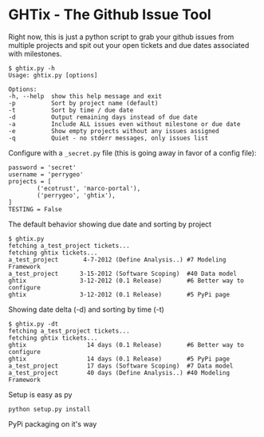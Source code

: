 # GHTix - The Github Issue Tool

Right now, this is just a python script to grab your github issues from 
multiple projects and spit out your open tickets and due dates associated with milestones.

    $ ghtix.py -h
    Usage: ghtix.py [options]

    Options:
    -h, --help  show this help message and exit
    -p          Sort by project name (default)
    -t          Sort by time / due date
    -d          Output remaining days instead of due date
    -a          Include ALL issues even without milestone or due date
    -e          Show empty projects without any issues assigned
    -q          Quiet - no stderr messages, only issues list

Configure with a `_secret.py` file (this is going away in favor of a config file):

    password = 'secret'
    username = 'perrygeo'
    projects = [
            ('ecotrust', 'marco-portal'),
            ('perrygeo', 'ghtix'),
    ]
    TESTING = False

The default behavior showing due date and sorting by project

    $ ghtix.py
    fetching a_test_project tickets...
    fetching ghtix tickets...
    a_test_project       4-7-2012 (Define Analysis..) #7 Modeling Framework
    a_test_project      3-15-2012 (Software Scoping)  #40 Data model 
    ghtix               3-12-2012 (0.1 Release)       #6 Better way to configure
    ghtix               3-12-2012 (0.1 Release)       #5 PyPi page

Showing date delta (-d) and sorting by time (-t)

    $ ghtix.py -dt
    fetching a_test_project tickets...
    fetching ghtix tickets...
    ghtix                 14 days (0.1 Release)       #6 Better way to configure
    ghtix                 14 days (0.1 Release)       #5 PyPi page
    a_test_project        17 days (Software Scoping)  #7 Data model 
    a_test_project        40 days (Define Analysis..) #40 Modeling Framework

Setup is easy as py

    python setup.py install 

PyPi packaging on it's way
